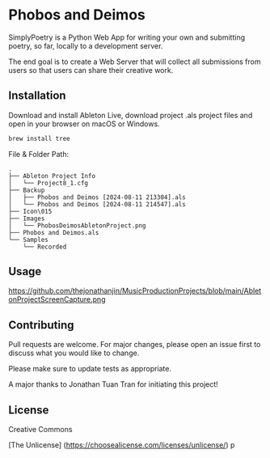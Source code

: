 # Phobos and Deimos

SimplyPoetry is a Python Web App for writing your own and submitting poetry, so far, locally to a development server.

The end goal is to create a Web Server that will collect all submissions from users so that users can share their creative work.

## Installation

Download and install Ableton Live, download project .als project files and open in your browser on macOS or Windows.

```bash
brew install tree
```

File & Folder Path:

```
.
├── Ableton Project Info
│   └── Project8_1.cfg
├── Backup
│   ├── Phobos and Deimos [2024-08-11 213304].als
│   └── Phobos and Deimos [2024-08-11 214547].als
├── Icon\015
├── Images
│   └── PhobosDeimosAbletonProject.png
├── Phobos and Deimos.als
└── Samples
    └── Recorded
```

## Usage

https://github.com/thejonathanjin/MusicProductionProjects/blob/main/AbletonProjectScreenCapture.png

## Contributing

Pull requests are welcome. For major changes, please open an issue first
to discuss what you would like to change.

Please make sure to update tests as appropriate.

A major thanks to Jonathan Tuan Tran for initiating this project!

## License

Creative Commons

[The Unlicense] (https://choosealicense.com/licenses/unlicense/)
p
